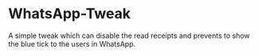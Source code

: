 # WhatsApp-Tweak

A simple tweak which can disable the read receipts and prevents to show the blue tick to the users in WhatsApp.
